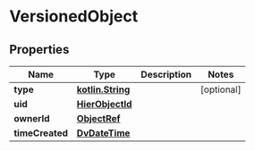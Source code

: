 # VersionedObject

## Properties
Name | Type | Description | Notes
------------ | ------------- | ------------- | -------------
**type** | [**kotlin.String**](.md) |  |  [optional]
**uid** | [**HierObjectId**](HierObjectId.md) |  | 
**ownerId** | [**ObjectRef**](ObjectRef.md) |  | 
**timeCreated** | [**DvDateTime**](DvDateTime.md) |  | 
